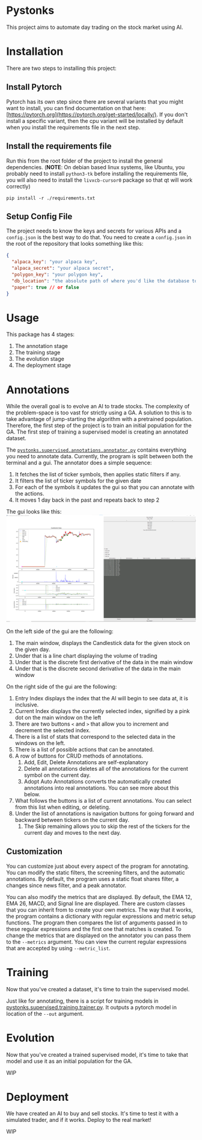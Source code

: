 # Pystonks
This project aims to automate day trading on the stock market using AI.

# Installation
There are two steps to installing this project:

## Install Pytorch
Pytorch has its own step since there are several variants that you might want to install, 
you can find documentation on that here: 
[https://pytorch.org](https://pytorch.org/get-started/locally/). If you don't install a specific
variant, then the cpu variant will be installed by default when you install the requirements file in the next step.

## Install the requirements file
Run this from the root folder of the project to install the general dependencies. 
(__NOTE__: On debian based linux systems, like Ubuntu, you probably need to install `python3-tk` before installing the requirements 
file, you will also need to install the `livxcb-cursor0` package so that qt will work correctly)
```commandline
pip install -r ./requirements.txt
```

## Setup Config File
The project needs to know the keys and secrets for various APIs and a `config.json`
is the best way to do that. You need to create a `config.json` in the root of the
repository that looks something like this:

```json
{
  "alpaca_key": "your alpaca key",
  "alpaca_secret": "your alpaca secret",
  "polygon_key": "your polygon key",
  "db_location": "the absolute path of where you'd like the database to be",
  "paper": true // or false
}
```

# Usage
This package has 4 stages:
1. The annotation stage
2. The training stage
3. The evolution stage
4. The deployment stage

# Annotations
While the overall goal is to evolve an AI to trade stocks. 
The complexity of the problem-space is too vast for strictly using a GA.
A solution to this is to take advantage of jump-starting the algorithm with a pretrained population.
Therefore, the first step of the project is to train an initial population for the GA.
The first step of training a supervised model is creating an annotated dataset.

The [`pystonks.supervised.annotations.annotator.py`](./pystonks/supervised/annotations/annotator.py) contains everything you need to annotate data.
Currently, the program is split between both the terminal and a gui.
The annotator does a simple sequence:
1. It fetches the list of ticker symbols, then applies static filters if any.
2. It filters the list of ticker symbols for the given date
3. For each of the symbols it updates the gui so that you can annotate with the actions.
4. It moves 1 day back in the past and repeats back to step 2

The gui looks like this:
![gui layout](./docs/images/annotator.png)

On the left side of the gui are the following:
1. The main window, displays the Candlestick data for the given stock on the given day.
2. Under that is a line chart displaying the volume of trading
3. Under that is the discrete first derivative of the data in the main window
4. Under that is the discrete second derivative of the data in the main window

On the right side of the gui are the following:
1. Entry Index displays the index that the AI will begin to see data at, it is inclusive.
2. Current Index displays the currently selected index, signified by a pink dot on the main window on the left
3. There are two buttons `<` and `>` that allow you to increment and decrement the selected index.
4. There is a list of stats that correspond to the selected data in the windows on the left.
5. There is a list of possible actions that can be annotated.
6. A row of buttons for CRUD methods of annotations.
   1. Add, Edit, Delete Annotations are self-explanatory
   2. Delete all annotations deletes all of the annotations for the current symbol on the current day.
   3. Adopt Auto Annotations converts the automatically created annotations into real annotations. You can see more about this below.
7. What follows the buttons is a list of current annotations. You can select from this list when editing, or deleting.
8. Under the list of annotations is navigation buttons for going forward and backward between tickers on the current day.
   1. The Skip remaining allows you to skip the rest of the tickers for the current day and moves to the next day.

## Customization
You can customize just about every aspect of the program for annotating. 
You can modify the static filters, the screening filters, and the automatic annotations.
By default, the program uses a static float shares filter, a changes since news filter, and a peak annotator.

You can also modify the metrics that are displayed. By default, the EMA 12, EMA 26, MACD, and Signal line are displayed.
There are custom classes that you can inherit from to create your own metrics. 
The way that it works, the program contains a dictionary with regular expressions and metric setup functions.
The program then compares the list of arguments passed in to these regular expressions and the first one that matches
is created. To change the metrics that are displayed on the annotator you can pass them to the `--metrics` argument.
You can view the current regular expressions that are accepted by using `--metric_list`.

# Training
Now that you've created a dataset, it's time to train the supervised model.

Just like for annotating, there is a script for training models in [pystonks.supervised.training.trainer.py](./pystonks/supervised/training/trainer.py).
It outputs a pytorch model in location of the `--out` argument.

# Evolution
Now that you've created a trained supervised model, 
it's time to take that model and use it as an initial population for the GA.

WIP

# Deployment
We have created an AI to buy and sell stocks. It's time to test it with a simulated trader, and if it works. 
Deploy to the real market!

WIP

